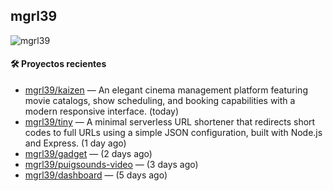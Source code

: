 ## mgrl39 
<p align="left"> <img src="https://komarev.com/ghpvc/?username=mgrbl&label=Profile%20views&color=0e75b6&style=flat" alt="mgrl39" /> </p>












#### 🛠 Proyectos recientes

- [mgrl39/kaizen](https://github.com/mgrl39/kaizen) — An elegant cinema management platform featuring movie catalogs, show scheduling, and booking capabilities with a modern responsive interface. (today)
- [mgrl39/tiny](https://github.com/mgrl39/tiny) —  A minimal serverless URL shortener that redirects short codes to full URLs using a simple JSON configuration, built with Node.js and Express. (1 day ago)
- [mgrl39/gadget](https://github.com/mgrl39/gadget) —  (2 days ago)
- [mgrl39/puigsounds-video](https://github.com/mgrl39/puigsounds-video) —  (3 days ago)
- [mgrl39/dashboard](https://github.com/mgrl39/dashboard) —  (5 days ago)





